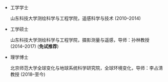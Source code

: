 - 工学学士

  山东科技大学测绘科学与工程学院，遥感科学与技术 (2010–2014)

- 工学硕士

  山东科技大学测绘科学与工程学院，摄影测量与遥感，导师：孙林教授 (2014–2017) (**免试推荐**)

- 理学博士

  北京师范大学全球变化与地球系统科学研究院，全球环境变化，导师：李占清教授 (2018–至今)

